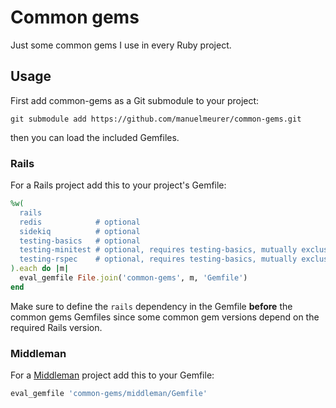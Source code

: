 # Common gems

Just some common gems I use in every Ruby project.

## Usage

First add common-gems as a Git submodule to your project:

```
git submodule add https://github.com/manuelmeurer/common-gems.git
```

then you can load the included Gemfiles.

### Rails

For a Rails project add this to your project's Gemfile:

```ruby
%w(
  rails
  redis            # optional
  sidekiq          # optional
  testing-basics   # optional
  testing-minitest # optional, requires testing-basics, mutually exclusive with testing-rspec
  testing-rspec    # optional, requires testing-basics, mutually exclusive with testing-minitest
).each do |m|
  eval_gemfile File.join('common-gems', m, 'Gemfile')
end
```

Make sure to define the `rails` dependency in the Gemfile **before** the common gems Gemfiles since some common gem versions depend on the required Rails version.

### Middleman

For a [Middleman](http://middlemanapp.com/) project add this to your Gemfile:

```ruby
eval_gemfile 'common-gems/middleman/Gemfile'
```
